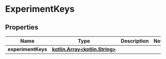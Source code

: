 # ExperimentKeys

## Properties
Name | Type | Description | Notes
------------ | ------------- | ------------- | -------------
**experimentKeys** | [**kotlin.Array&lt;kotlin.String&gt;**](.md) |  | 
